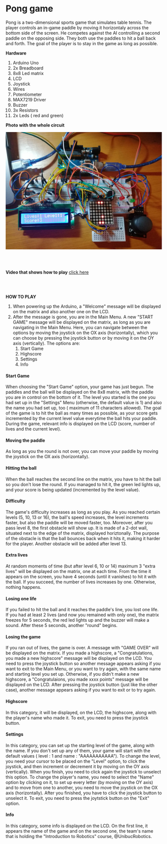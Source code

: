 # Pong game

Pong is a two-dimensional sports game that simulates table tennis. The player controls an in-game paddle by moving it horizontaly across the bottom side of the screen. He competes against the AI controlling a second paddle on the opposing side. They both use the paddles to hit a ball back and forth. The goal of the player is to stay in the game as long as possible.

**Hardware**

1. Arduino Uno
1. 2x Breadboard
1. 8x8 Led matrix
1. LCD
1. Joystick
1. Wires
1. Potentiometer
1. MAX7219 Driver
1. Buzzer
1. 3x Resistors
1. 2x Leds ( red and green)

**Photo with the whole circuit**

![Photo of the circuit](Photo.jpeg)


<br>
<br>

**Video that shows how to play**
[click here](https://www.youtube.com/watch?v=V0qGdA2r3cE&list=UUUBpYqSzkafnUoxYm9WSbDg)


<br>
<br>

**HOW TO PLAY**

1. When powering up the Arduino, a "Welcome" message will be displayed on the matrix and also another one on the LCD.
1. After the message is gone, you are in the Main Menu. A new "START GAME" message will be displayed on the matrix, as long as you are navigating in the Main Menu. Here, you can navigate between the options by moving the joystick on the OX axis (horizontally), which you can choose by pressing the joystick button or by moving it on the OY axis (vertically). The options are:
   1. Start Game
   1. Highscore
   1. Settings
   1. Info
   
#### Start Game ####

When choosing the "Start Game" option, your game has just begun. The paddles and the ball will be displayed on the 8x8 matrix, with the paddle you are in control on the bottom of it. The level you started is the one you had set up in the "Settings" Menu (otherwise, the default value is 1) and also the name you had set up, too ( maximum of 11 characters allowed). The goal of the game is to hit the ball as many times as possible, as your score gets incremented by the current level value everytime the ball hits your paddle. During the game, relevant info is displayed on the LCD (score, number of lives and the current level).

#### Moving the paddle ####

As long as you the round is not over, you can move your paddle by moving the joystick on the OX axis (horizontally).

#### Hitting the ball ####

When the ball reaches the second line on the matrix, you have to hit the ball so you don't lose the round. If you managed to hit it, the green led lights up, and your score is being updated (incremented by the level value).

#### Difficulty ####

The game's difficulty increases as long as you play. As you reached certain levels (5, 10, 13 or 16), the ball's speed increases, the level increments faster, but also the paddle will be moved faster, too. Moreover, after you pass level 8, the first obstacle will show up. It is made of a 2-dot wall, situated next to the edge of the matrix, displayed horiztonally. The purpose of the obstacle is that the ball bounces back when it hits it, making it harder for the player. Another obstacle will be added after level 13.

#### Extra lives ####

At random moments of time (but after level 6, 10 or 14) maximum 3 "extra lives" will be displayed on the matrix, one at each time. From the time it appears on the screen, you have 4 seconds (until it vanishes) to hit it with the ball. If you succeed, the number of lives increases by one. Otherwise, nothing happens.

#### Losing one life ####

If you failed to hit the ball and it reaches the paddle's line, you lost one life. If you had at least 2 lives (and now you remained with only one), the matrix freezes for 5 seconds, the red led lights up and the buzzer will make a sound. After these 5 seconds, another "round" begins.

#### Losing the game ####

If you ran out of lives, the game is over. A message with "GAME OVER" will be displayed on the matrix. If you made a highscore, a "Congratulations, you made a new highscore" message will be displayed on the LCD. You need to press the joystick button so another message appears asking if you want to exit to the Main Menu, or you want to try again, with the same name and starting level you set up. Otherwise, if you didn't make a new highscore, a "Congratulaions, you made xxxx points" message will be displayed on the LCD. After pressing the joystick button (just like the other case), another message appears asking if you want to exit or to try again.

#### Highscore ####

In this category, it will be displayed, on the LCD, the highscore, along with the player's name who made it. To exit, you need to press the joystick button.

#### Settings ####

In this category, you can set up the starting level of the game, along with the name. If you don't set up any of them, your game will start with the default values ( level : 1 and name : "AAAAAAAAAAA").  To change the level, you need your cursor to be placed on the "Level" option, to click the joystick, and then increment or decrement it by moving on the OY axis (vertically). When you finish, you need to click again the joystick to unselect this option. To change the player's name, you need to select the "Name" option by clicking on it, to set up every letter (by moving on the OY axis) and to move from one to another, you need to move the joystick on the OX axis (horizontally). After you finished, you have to click the joystick button to unselect it. To exit, you need to press the joytstick button on the "Exit" option.

#### Info ####

In this category, some info is displayed on the LCD. On the first line, it appears the name of the game and on the second one, the team's name that is holding the "Introduction to Robotics" course, @UnibucRobotics.
